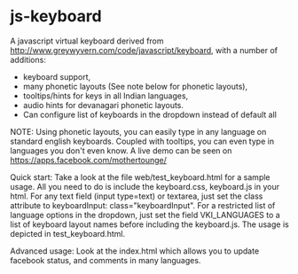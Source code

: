 js-keyboard
===========

A javascript virtual keyboard derived from http://www.greywyvern.com/code/javascript/keyboard, with a number of additions:
* keyboard support,
* many phonetic layouts (See note below for phonetic layouts),
* tooltips/hints for keys in all Indian languages,
* audio hints for devanagari phonetic layouts.
* Can configure list of keyboards in the dropdown instead of default all

NOTE: Using phonetic layouts, you can easily type in any language on standard english keyboards. Coupled with tooltips, you can even type in languages you don't even know. A live demo can be seen on https://apps.facebook.com/mothertounge/

Quick start: Take a look at the file web/test_keyboard.html for a sample usage. All you need to do is include the keyboard.css, keyboard.js in your html. For any text field (input type=text) or textarea, just set the class attribute to keyboardInput: class="keyboardInput". For a restricted list of language options in the dropdown, just set the field VKI_LANGUAGES to a list of keyboard layout names before including the keyboard.js. The usage is depicted in test_keyboard.html.

Advanced usage: Look at the index.html which allows you to update facebook status, and comments in many languages.
